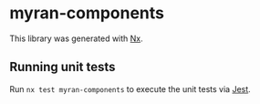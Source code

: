 # myran-components

This library was generated with [Nx](https://nx.dev).

## Running unit tests

Run `nx test myran-components` to execute the unit tests via [Jest](https://jestjs.io).
